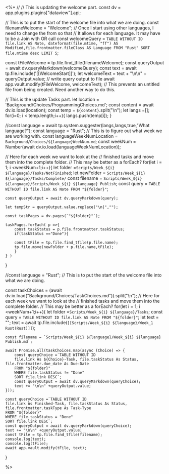 <%*
// // This is updating the welcome part.
const dv = app.plugins.plugins["dataview"].api;

// This is to put the start of the welcome file into what we are doing.
const filenameWelcome = "Welcome";
// Once I start using other languages, I need to change the from so that
// It allows for each language. It may have to be a Join with OR call
const welcomeQuery = `TABLE WITHOUT ID
file.link AS Note, dateformat(file.mtime, "ff") AS Modified,file.frontmatter.fileClass AS Language
FROM "Rust"
SORT file.mtime desc
LIMIT 5`;


const tFileWelcome = tp.file.find_tfile(filenameWelcome);
const queryOutput = await dv.queryMarkdown(welcomeQuery);
const text = await tp.file.include('[[WelcomeStart]]');
let welcomeText = text + "\n\n" + queryOutput.value;
// write query output to file
await app.vault.modify(tFileWelcome, welcomeText);
// This prevents an untitled file from being created. Need another way to do this.



// This is the update Tasks part.
let location = 'Background/Choices/ProgrammingChoices.md';
const content = await dv.io.load(location);
const temp = `${content}`.split("\n");
let langs =[];
for(i=0; i < temp.length;i++){
	langs.push(temp[i]);
}

//const language = await tp.system.suggester(langs,langs,true,"What language?");
const language = "Rust";
// This is to figure out what week we are working with.
const languageWeekNumLocation = `Background/Choices/${language}WeekNum.md`;
const weekNum = Number(await dv.io.load(languageWeekNumLocation));

// Here for each week we want to look at the 
// finished tasks and move them into the complete folder.
// This may be better as a forEach?
for(let i = 1; i <weekNum+1;i++){
	let folder =`Scripts/Week_${i} ${language}/Tasks/NotFinished`;
	let newFolder = `Scripts/Week_${i} ${language}/Tasks/Complete/`
	const filename = `Scripts/Week_${i} ${language}/Scripts/Week_${i} ${language} Publish`;
	const query = `TABLE WITHOUT ID
	file.link AS Note
	FROM "${folder}"`;
	
	const queryOutput = await dv.queryMarkdown(query);
	
	let tempStr = queryOutput.value.replace("\n|","");
	
	const taskPages = dv.pages(`"${folder}"`);
	
	taskPages.forEach( p =>{
		const taskStatus = p.file.frontmatter.taskStatus;
		if(taskStatus =="Done"){
		
		const tFile = tp.file.find_tfile(p.file.name);
		tp.file.move(newFolder + p.file.name,tFile);
		}
	} )
}

//const language = "Rust";
// This is to put the start of the welcome file into what we are doing.


const taskChoices = (await dv.io.load("Background/Choices/TaskChoices.md")).split("\n");
// Here for each week we want to look at the 
// finished tasks and move them into the complete folder.
// This may be better as a forEach?
for(let i = 1; i <weekNum+1;i++){
	let folder =`Scripts/Week_${i} ${language}/Tasks`;
	const query = `TABLE WITHOUT ID
	file.link AS Note
	FROM "${folder}"`;
	let text = "";
	text = await tp.file.include(`[[Scripts/Week_${i} ${language}/Week_1 Rust(Rust)]]`);
	
	const filename = `Scripts/Week_${i} ${language}/Week_${i} ${language} Publish.md`;
	
	await Promise.all(taskChoices.map(async (Choice) => {
		const queryChoice =`TABLE WITHOUT ID
		file.link As ${Choice}-Task, file.taskStatus As Status, file.frontmatter.due_date As Due-Date
		FROM "${folder}"
		WHERE file.taskStatus != "Done"
		SORT file.link DESC`;
		const queryOutput = await dv.queryMarkdown(queryChoice);
		text += "\n\n" +queryOutput.value;
	}));
	
	const queryChoice =`TABLE WITHOUT ID
	file.link As Finished-Task, file.taskStatus As Status, file.frontmatter.taskType As Task-Type
	FROM "${folder}"
	WHERE file.taskStatus = "Done"
	SORT file.link DESC`;
	const queryOutput = await dv.queryMarkdown(queryChoice);
	text += "\n\n" +queryOutput.value;
	const tFile = tp.file.find_tfile(filename);
	console.log(text);
	console.log(tFile);
	await app.vault.modify(tFile, text);
}

%>
